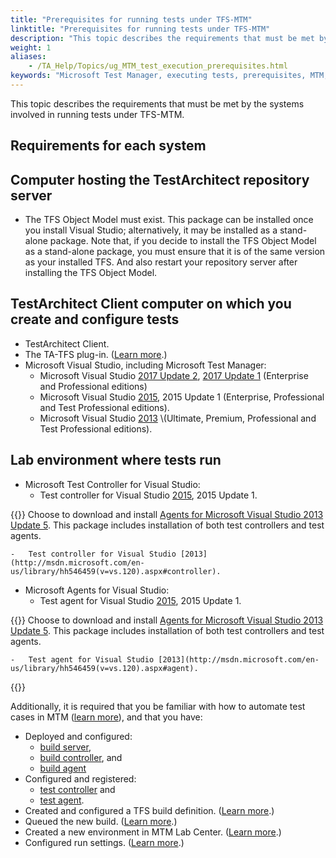 ```yaml
--- 
title: "Prerequisites for running tests under TFS-MTM"
linktitle: "Prerequisites for running tests under TFS-MTM"
description: "This topic describes the requirements that must be met by the systems involved in running tests under TFS-MTM."
weight: 1
aliases: 
    - /TA_Help/Topics/ug_MTM_test_execution_prerequisites.html
keywords: "Microsoft Test Manager, executing tests, prerequisites, MTM, executing tests, prerequisites, executing tests, MTM, prerequisites"
---
```


This topic describes the requirements that must be met by the systems involved in running tests under TFS-MTM.

## Requirements for each system

## Computer hosting the TestArchitect repository server

-   The TFS Object Model must exist. This package can be installed once you install Visual Studio; alternatively, it may be installed as a stand-alone package. Note that, if you decide to install the TFS Object Model as a stand-alone package, you must ensure that it is of the same version as your installed TFS. And also restart your repository server after installing the TFS Object Model.

## TestArchitect Client computer on which you create and configure tests

-   TestArchitect Client.
-   The TA-TFS plug-in. \([Learn more](/TA_Help/Topics/ug_MTM_installing_TA_plugin.html).\)
-   Microsoft Visual Studio, including Microsoft Test Manager:
    -   Microsoft Visual Studio [2017 Update 2](https://www.visualstudio.com/en-us/news/releasenotes/tfs2017-update2), [2017 Update 1](https://www.visualstudio.com/en-us/news/releasenotes/tfs2017-update1) \(Enterprise and Professional editions\)
    -   Microsoft Visual Studio [2015](https://msdn.microsoft.com/en-us/library/dd831853(v=vs.140).aspx), 2015 Update 1 \(Enterprise, Professional and Test Professional editions\).
    -   Microsoft Visual Studio [2013](https://msdn.microsoft.com/en-us/library/dd831853(v=vs.120).aspx) \(Ultimate, Premium, Professional and Test Professional editions\).

## Lab environment where tests run

-   Microsoft Test Controller for Visual Studio:
    -   Test controller for Visual Studio [2015](https://msdn.microsoft.com/en-us/library/hh546459(v=vs.140).aspx#controller), 2015 Update 1.

{{<note>}} Choose to download and install [Agents for Microsoft Visual Studio 2013 Update 5](https://www.visualstudio.com/vs/older-downloads/). This package includes installation of both test controllers and test agents.

    -   Test controller for Visual Studio [2013](http://msdn.microsoft.com/en-us/library/hh546459(v=vs.120).aspx#controller).
-   Microsoft Agents for Visual Studio:
    -   Test agent for Visual Studio [2015](https://msdn.microsoft.com/en-us/library/hh546459(v=vs.140).aspx#agent), 2015 Update 1.

{{<note>}} Choose to download and install [Agents for Microsoft Visual Studio 2013 Update 5](https://www.visualstudio.com/vs/older-downloads/). This package includes installation of both test controllers and test agents.

    -   Test agent for Visual Studio [2013](http://msdn.microsoft.com/en-us/library/hh546459(v=vs.120).aspx#agent).

{{<remember>}}


Additionally, it is required that you be familiar with how to automate test cases in MTM \([learn more](/TA_Help/Topics/ug_MTM_automating_TC.html)\), and that you have:

-   Deployed and configured:
    -   [build server](/TA_Help/Topics/ug_MTM_config_build_server.html),
    -   [build controller](/TA_Help/Topics/ug_MTM_config_build_controller.html), and
    -   [build agent](/TA_Help/Topics/ug_MTM_build_agent.html)
-   Configured and registered:
    -   [test controller](/TA_Help/Topics/Integrate_MTM_Config_TestController.html) and
    -   [test agent](/TA_Help/Topics/Integrate_MTM_Config_TestAgent.html).
-   Created and configured a TFS build definition. \([Learn more](/TA_Help/Topics/MTM_create_build_definition.html).\)
-   Queued the new build. \([Learn more](/TA_Help/Topics/MTM_queue_XAML_build.html).\)
-   Created a new environment in MTM Lab Center. \([Learn more](/TA_Help/Topics/ug_MTM_create_lab_environment.html).\)
-   Configured run settings. \([Learn more](/TA_Help/Topics/MTM_create_run_settings.html).\)



